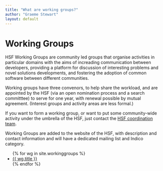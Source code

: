 ```yaml
---
title: "What are working groups?"
author: "Graeme Stewart"
layout: default
---
```


# Working Groups

HSF Working Groups are community led groups that organise activities
in particular domains with the aims of increading communication
between developers, providing a platform for discussion of interesting
problems and novel solutions developments, and fostering the adoption
of common software between different communities.

Working groups have three convenors, to help share the workload, and
are appointed by the HSF (via an open nomination process and a search
committtee) to serve for one year, with renewal possible by mutual
agreement. (Interest groups and activity areas are less formal.)

If you want to form a working group, or want to put some community-wide
activity under the umbrella of the HSF,
just contact the
[HSF coordination team](mailto:hsf-coordination@googlegroups.com).

Working Groups are added to the website of the HSF, with 
description and contact information and will have a dedicated mailing list
and Indico category.

<ul class="list">
{% for wg in site.workinggroups %}
  <li> <a href="{{ wg.url }}">{{ wg.title }}</a></li>
{% endfor %}
</ul>
